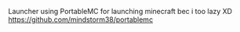 Launcher using PortableMC for launching minecraft bec i too lazy XD https://github.com/mindstorm38/portablemc
